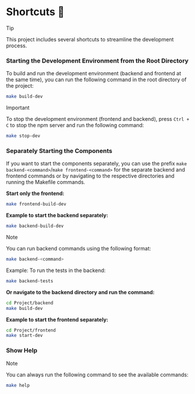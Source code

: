 # Shortcuts 🔑

> [!TIP]
> This project includes several shortcuts to streamline the development process.

### Starting the Development Environment from the Root Directory

To build and run the development environment (backend and frontend at the same time), you can run the following command in the root directory of the project:

```bash
make build-dev
```

> [!IMPORTANT]
> To stop the development environment (frontend and backend), press `Ctrl + C` to stop the npm server and run the following command:

```bash
make stop-dev
```

### Separately Starting the Components

If you want to start the components separately, you can use the prefix `make backend-<command>`/`make frontend-<command>` for the separate backend and frontend commands or by navigating to the respective directories and running the Makefile commands.

**Start only the frontend:**

```bash
make frontend-build-dev
```

**Example to start the backend separately:**

```bash
make backend-build-dev
```

> [!NOTE]
> You can run backend commands using the following format:

```bash
make backend-<command>
```

Example: To run the tests in the backend:

```bash
make backend-tests
```

**Or navigate to the backend directory and run the command:**

```bash
cd Project/backend
make build-dev
```

**Example to start the frontend separately:**

```bash
cd Project/frontend
make start-dev
```

### Show Help

> [!NOTE]
> You can always run the following command to see the available commands:

```bash
make help
```
